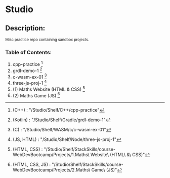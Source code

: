 # Studio
## Description:
<sub>
  Misc practice repo containing sandbox projects.
</sub>

### Table of Contents:
1. cpp-practice [^1]
2. grdl-demo-1 [^2]
3. c-wasm-ex-01 [^3]
4. three-js-proj-1 [^4]
5. (1) Maths Website (HTML & CSS) [^5]
6. (2) Maths Game (JS) [^6]




[^1]: (C++)    : "/Studio/Shelf/C++/cpp-practice"
[^2]: (Kotlin) : "/Studio/Shelf/Gradle/grdl-demo-1"
[^3]: (C)      : "/Studio/Shelf/WASM/c/c-wasm-ex-01"
[^4]: (JS, HTML) : "/Studio/Shelf/Node/three-js-proj-1"
[^5]: (HTML, CSS) : "/Studio/Shelf/StackSkills/course-WebDevBootcamp/Projects/1.Maths\ Website\ \(HTML\ \&\ CSS\)"
[^6]: (HTML, CSS, JS) : "/Studio/Shelf/StackSkills/course-WebDevBootcamp/Projects/2.Maths\ Game\ \(JS\)"
